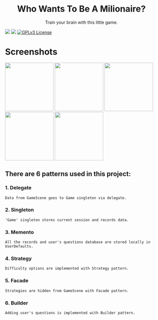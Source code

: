 <h1 align="center">Who Wants To Be A Milionaire?</h1>
<p align="center">Train your brain with this little game.</p>

![](https://img.shields.io/badge/platform-iOS-000000?style=flat&logo=apple&logoColor=white)
![](https://img.shields.io/badge/Swift%205.7-FA7343?style=flat&logo=swift&logoColor=white)
[![GPLv3 License](https://img.shields.io/badge/License-GPL%20v3-yellow.svg?style=flat)](https://opensource.org/licenses/)

# Screenshots

<span>
    <img src="https://user-images.githubusercontent.com/90601277/223105708-4db4d65a-d1b0-4f56-8fc4-5e12f45ed0ff.png" width="160px">
</span>
<span>
    <img src="https://user-images.githubusercontent.com/90601277/223105716-9a2d9ab9-9cea-4ecd-a37d-0324ce876d00.png" width="160px">
</span>
<span>
    <img src="https://user-images.githubusercontent.com/90601277/223105731-88f1e4cd-9f8f-481a-a6fd-56dbd3f0e1dc.png" width="160px">
</span>
<span>
    <img src="https://user-images.githubusercontent.com/90601277/223105746-6dd7213e-e705-4feb-b0f6-2732684f2920.png" width="160px">
</span>
<span>
    <img src="https://user-images.githubusercontent.com/90601277/223105761-1e2f6d09-da6a-48b2-a21f-435103c5607e.png" width="160px">
</span>

    
## There are 6 patterns used in this project:

### 1. Delegate
    Data from GameScene goes to Game singleton via delegate.
### 2. Singleton
    'Game' singleton stores current session and records data.
### 3. Memento
    All the records and user's questions database are stored locally in UserDefaults.
### 4. Strategy
    Difficulty options are implemented with Strategy pattern.
### 5. Facade
    Strategies are hidden from GameScene with Facade pattern.
### 6. Builder
    Adding user's questions is implemented with Builder pattern.

